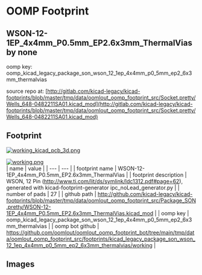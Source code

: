 # OOMP Footprint  
## WSON-12-1EP_4x4mm_P0.5mm_EP2.6x3mm_ThermalVias  by none  
  
oomp key: oomp_kicad_legacy_package_son_wson_12_1ep_4x4mm_p0_5mm_ep2_6x3mm_thermalvias  
  
source repo at: [http://gitlab.com/kicad-legacy/kicad-footprints/blob/master/tmp/data/oomlout_oomp_footprint_src/Socket.pretty/Wells_648-0482211SA01.kicad_mod](http://gitlab.com/kicad-legacy/kicad-footprints/blob/master/tmp/data/oomlout_oomp_footprint_src/Socket.pretty/Wells_648-0482211SA01.kicad_mod)  
## Footprint  
  
[![working_kicad_pcb_3d.png](working_kicad_pcb_3d_600.png)](working_kicad_pcb_3d.png)  
  
[![working.png](working_600.png)](working.png)  
| name | value | 
| --- | --- | 
| footprint name | WSON-12-1EP_4x4mm_P0.5mm_EP2.6x3mm_ThermalVias | 
| footprint description | WSON, 12 Pin (http://www.ti.com/lit/ds/symlink/ldc1312.pdf#page=62), generated with kicad-footprint-generator ipc_noLead_generator.py | 
| number of pads | 27 | 
| github path | http://github.com/kicad-legacy/kicad-footprints/blob/master/tmp/data/oomlout_oomp_footprint_src/Package_SON.pretty/WSON-12-1EP_4x4mm_P0.5mm_EP2.6x3mm_ThermalVias.kicad_mod | 
| oomp key | oomp_kicad_legacy_package_son_wson_12_1ep_4x4mm_p0_5mm_ep2_6x3mm_thermalvias | 
| oomp bot github | https://github.com/oomlout/oomlout_oomp_footprint_bot/tree/main/tmp/data/oomlout_oomp_footprint_src/footprints/kicad_legacy_package_son_wson_12_1ep_4x4mm_p0_5mm_ep2_6x3mm_thermalvias/working | 
## Images  
